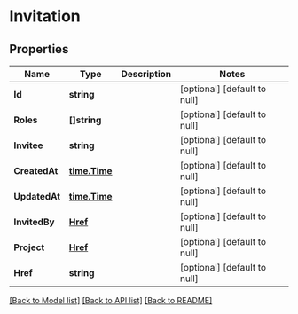 # Invitation

## Properties
Name | Type | Description | Notes
------------ | ------------- | ------------- | -------------
**Id** | **string** |  | [optional] [default to null]
**Roles** | **[]string** |  | [optional] [default to null]
**Invitee** | **string** |  | [optional] [default to null]
**CreatedAt** | [**time.Time**](time.Time.md) |  | [optional] [default to null]
**UpdatedAt** | [**time.Time**](time.Time.md) |  | [optional] [default to null]
**InvitedBy** | [**Href**](Href.md) |  | [optional] [default to null]
**Project** | [**Href**](Href.md) |  | [optional] [default to null]
**Href** | **string** |  | [optional] [default to null]

[[Back to Model list]](../README.md#documentation-for-models) [[Back to API list]](../README.md#documentation-for-api-endpoints) [[Back to README]](../README.md)


